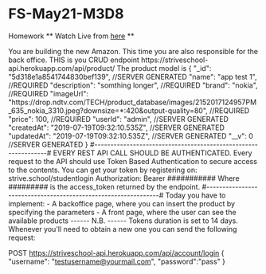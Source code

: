 # FS-May21-M3D8
 Homework
** Watch Live from <a href="https://muarju.github.io/FS-May21-M3D8/">here</a> **
<p>
You are building the new Amazon.
This time you are also responsible for the back office.
THIS is you CRUD endpoint
https://striveschool-api.herokuapp.com/api/product/
The product model is 
{
    "_id": "5d318e1a8541744830bef139", //SERVER GENERATED
    "name": "app test 1",  //REQUIRED
    "description": "somthing longer", //REQUIRED
    "brand": "nokia", //REQUIRED
    "imageUrl": "https://drop.ndtv.com/TECH/product_database/images/2152017124957PM_635_nokia_3310.jpeg?downsize=*:420&output-quality=80", //REQUIRED
    "price": 100, //REQUIRED
    "userId": "admin", //SERVER GENERATED
    "createdAt": "2019-07-19T09:32:10.535Z", //SERVER GENERATED
    "updatedAt": "2019-07-19T09:32:10.535Z", //SERVER GENERATED
    "__v": 0 //SERVER GENERATED
}
#---------------------------------------------------------------#
EVERY REST API CALL SHOULD BE AUTHENTICATED. 
Every request to the API should use Token Based Authentication to secure access to the contents.
You can get your token by registering on: strive.school/studentlogin
Authorization: Bearer ###########
Where ######### is the access_token returned by the endpoint.
#---------------------------------------------------------------#
Today you have to implement:
- A backoffice page, where you can insert the product by specifying the parameters
- A front page, where the user can see the available products
------ N.B. ------
Tokens duration is set to 14 days. Whenever you'll need to obtain a new one you can send the following request:

POST https://striveschool-api.herokuapp.com/api/account/login
{
    "username": "testusername@yourmail.com",
    "password":"pass"
}
</p>   